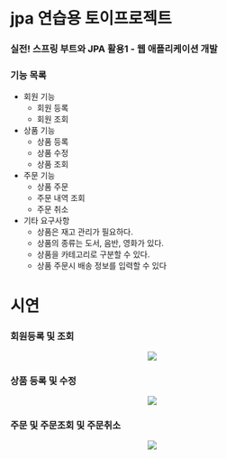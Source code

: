 # jpa 연습용 토이프로젝트


### 실전! 스프링 부트와 JPA 활용1 - 웹 애플리케이션 개발

### 기능 목록
+ 회원 기능
  + 회원 등록
  + 회원 조회
+ 상품 기능
  + 상품 등록
  + 상품 수정
  + 상품 조회
+ 주문 기능
  + 상품 주문
  + 주문 내역 조회
  + 주문 취소
+ 기타 요구사항
  + 상품은 재고 관리가 필요하다.
  + 상품의 종류는 도서, 음반, 영화가 있다.
  + 상품을 카테고리로 구분할 수 있다.
  + 상품 주문시 배송 정보를 입력할 수 있다


# 시연


### 회원등록 및 조회
<p align="center">
  <img src="https://user-images.githubusercontent.com/76836188/230857570-84271103-6065-4375-a1d8-e97643f409c4.gif">
</p>


### 상품 등록 및 수정
<p align="center">
  <img src="https://user-images.githubusercontent.com/76836188/230857522-3f7be51e-868d-45ca-ad1b-8d72313075bf.gif">
</p>


### 주문 및 주문조회 및 주문취소
<p align="center">
  <img src="https://user-images.githubusercontent.com/76836188/230857236-c7a19c61-9436-4296-980a-e11ca5edb4ca.gif">
</p>
